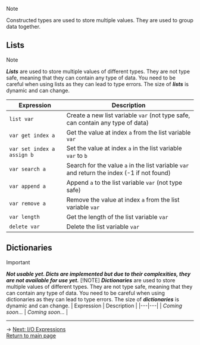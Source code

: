 > [!NOTE]
> Constructed types are used to store multiple values. They are used to group data together.

## Lists
> [!NOTE]
> ***Lists*** are used to store multiple values of different types. They are not type safe, meaning that they can contain any type of data. You need to be careful when using lists as they can lead to type errors. The size of ***lists*** is dynamic and can change.

| Expression | Description |
|---|---|
| `list var` | Create a new list variable `var` (not type safe, can contain any type of data) |
| `var get index a` | Get the value at index `a` from the list variable `var` |
| `var set index a assign b` | Set the value at index `a` in the list variable `var` to `b` |
| `var search a` | Search for the value `a` in the list variable `var` and return the index (-1 if not found) |
| `var append a` | Append `a` to the list variable `var` (not type safe) |
| `var remove a` | Remove the value at index `a` from the list variable `var` |
| `var length` | Get the length of the list variable `var` |
| `delete var` | Delete the list variable `var` |

## Dictionaries
> [!IMPORTANT]
> ***Not usable yet. Dicts are implemented but due to their complexities, they are not available for use yet.***
> [!NOTE]
> ***Dictionaries*** are used to store multiple values of different types. They are not type safe, meaning that they can contain any type of data. You need to be careful when using dictionaries as they can lead to type errors. The size of ***dictionaries*** is dynamic and can change.
| Expression | Description |
|---|---|
| *Coming soon...* | *Coming soon...* |

---
-> [Next: I/O Expressions](io_expressions.md)\
[Return to main page](README.md)